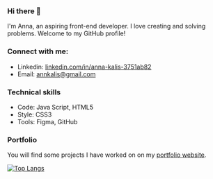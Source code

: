 ### Hi there 👋
I'm Anna, an aspiring front-end developer. I love creating and solving problems. Welcome to my GitHub profile! 

### Connect with me:
* Linkedin: [linkedin.com/in/anna-kalis-3751ab82](https://www.linkedin.com/in/anna-kalis-3751ab82/)
* Email: annkalis@gmail.com

### Technical skills
* Code: Java Script, HTML5
* Style: CSS3
* Tools: Figma, GitHub

### Portfolio
You will find some projects I have worked on on my  [portfolio website](https://anna-kalis-portfolio.netlify.app/).



[![Top Langs](https://github-readme-stats.vercel.app/api/top-langs/?username=annakalis&layout=compact)](https://github.com/annakalis)

